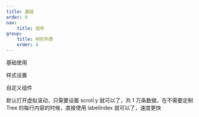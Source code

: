 ```yaml
---
title: 基础
order: 0
nav:
    title: 组件
group:
    title: 树形列表
    order: 4
---
```


<code src="./basic.tsx"></code>

基础使用

<code src="./style.tsx"></code>

样式设置

<code src="./user.tsx"></code>

自定义组件

<code src="./virtual.tsx"></code>

默认打开虚拟滚动，只需要设置 scroll.y 就可以了，共 1 万条数据，在不需要定制 Tree 的每行内容的时候，直接使用 labelIndex 就可以了，速度更快

<!--<API src="../../../../src/Tree/index.tsx" exports='["MyTreeTypeForDoc"]'>Tree</API>-->
